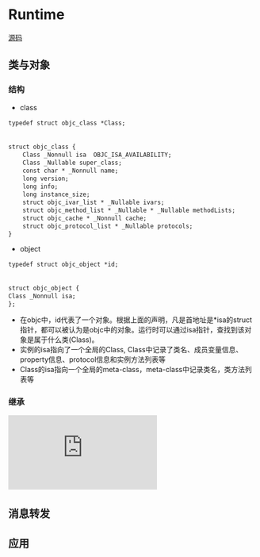 # Runtime
[源码](https://opensource.apple.com/tarballs/objc4/)
## 类与对象
### 结构
* class
```
typedef struct objc_class *Class;


struct objc_class {
    Class _Nonnull isa  OBJC_ISA_AVAILABILITY;
    Class _Nullable super_class;                              
    const char * _Nonnull name;                             
    long version;                              
    long info;                                                
    long instance_size;                                     
    struct objc_ivar_list * _Nullable ivars;                 
    struct objc_method_list * _Nullable * _Nullable methodLists;                    
    struct objc_cache * _Nonnull cache;           
    struct objc_protocol_list * _Nullable protocols;        
}
```

* object
```
typedef struct objc_object *id;


struct objc_object {
Class _Nonnull isa;
};

```
* 在objc中，id代表了一个对象。根据上面的声明，凡是首地址是*isa的struct指针，都可以被认为是objc中的对象。运行时可以通过isa指针，查找到该对象是属于什么类(Class)。
* 实例的isa指向了一个全局的Class, Class中记录了类名、成员变量信息、property信息、protocol信息和实例方法列表等
* Class的isa指向一个全局的meta-class，meta-class中记录类名，类方法列表等
### 继承
![avatar](https://github.com/coolboy-ccp/Runtime/blob/master/类继承.pdf)
## 消息转发
## 应用
